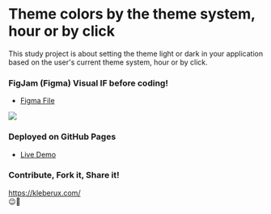 # Theme colors by the theme system, hour or by click

This study project is about setting the theme light or dark in your application based on the user's current theme system, hour or by click.


### FigJam (Figma) Visual IF before coding!
- [Figma File](https://www.figma.com/file/fdKkxhtNoJmT2oE2KarFG5/Theme-Project?node-id=0%3A1)
<img src="https://kleberux.com/projects/theme-project.png">

### Deployed on GitHub Pages
- [Live Demo](https://kleber-smartdev.github.io/Theme-By-System-Hours-Click-v2.0/)

### Contribute, Fork it, Share it!
https://kleberux.com/
<br>
😉🚀

